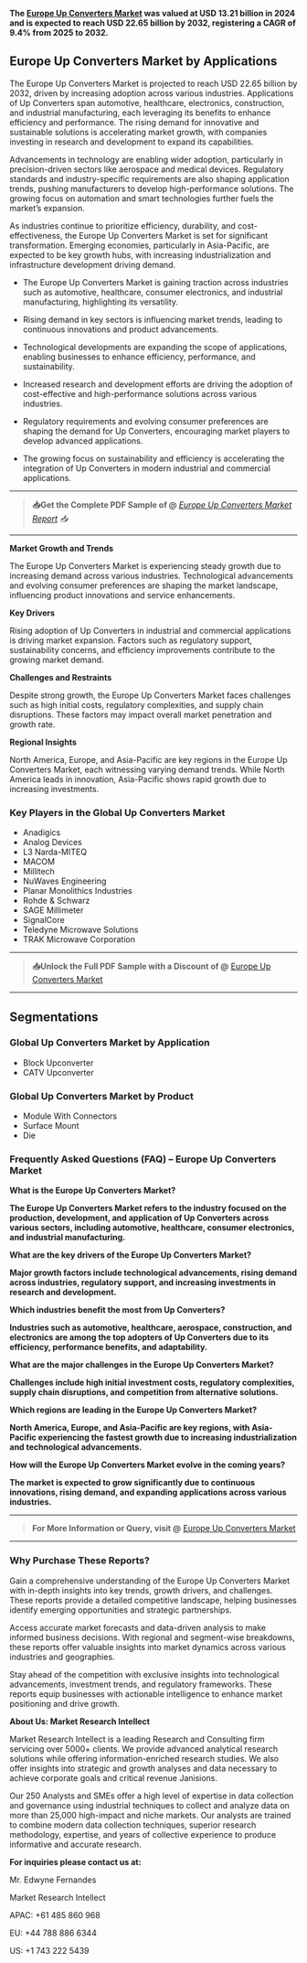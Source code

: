 <p><strong>The <a href="https://www.marketresearchintellect.com/download-sample/?rid=237343&amp;utm_source=Pulse-April-Europe&amp;utm_medium=852">Europe Up Converters Market</a> was valued at USD 13.21 billion in 2024 and is expected to reach USD 22.65 billion by 2032, registering a CAGR of 9.4% from 2025 to 2032.</strong></p><h2>Europe Up Converters Market by Applications&nbsp;</h2><p><p>The Europe Up Converters Market is projected to reach USD 22.65 billion by 2032, driven by increasing adoption across various industries. Applications of Up Converters span automotive, healthcare, electronics, construction, and industrial manufacturing, each leveraging its benefits to enhance efficiency and performance. The rising demand for innovative and sustainable solutions is accelerating market growth, with companies investing in research and development to expand its capabilities.</p><p>Advancements in technology are enabling wider adoption, particularly in precision-driven sectors like aerospace and medical devices. Regulatory standards and industry-specific requirements are also shaping application trends, pushing manufacturers to develop high-performance solutions. The growing focus on automation and smart technologies further fuels the market&rsquo;s expansion.</p><p>As industries continue to prioritize efficiency, durability, and cost-effectiveness, the Europe Up Converters Market is set for significant transformation. Emerging economies, particularly in Asia-Pacific, are expected to be key growth hubs, with increasing industrialization and infrastructure development driving demand.</p></p><ul><li><p>The Europe Up Converters Market is gaining traction across industries such as automotive, healthcare, consumer electronics, and industrial manufacturing, highlighting its versatility.</p></li><li><p>Rising demand in key sectors is influencing market trends, leading to continuous innovations and product advancements.</p></li><li><p>Technological developments are expanding the scope of applications, enabling businesses to enhance efficiency, performance, and sustainability.</p></li><li><p>Increased research and development efforts are driving the adoption of cost-effective and high-performance solutions across various industries.</p></li><li><p>Regulatory requirements and evolving consumer preferences are shaping the demand for Up Converters, encouraging market players to develop advanced applications.</p></li><li><p>The growing focus on sustainability and efficiency is accelerating the integration of Up Converters in modern industrial and commercial applications.</p></li></ul><hr /><blockquote><p><strong><span class="font-[700]">📥Get the Complete PDF Sample of @ </span></strong><em><span class="font-[700]"><a href="https://www.marketresearchintellect.com/download-sample/?rid=237343&amp;utm_source=Pulse-April-Europe&amp;utm_medium=852" target="_blank" data-tracking-control-name="article-ssr-frontend-pulse_little-text-block" data-tracking-will-navigate="" data-test-link="">Europe Up Converters Market Report</a>&nbsp;📥</span></em></p></blockquote><hr /><p class="" data-start="77" data-end="360"><strong data-start="77" data-end="105">Market Growth and Trends</strong></p><p class="" data-start="77" data-end="360">The Europe Up Converters Market is experiencing steady growth due to increasing demand across various industries. Technological advancements and evolving consumer preferences are shaping the market landscape, influencing product innovations and service enhancements.</p><p class="" data-start="362" data-end="606"><strong data-start="362" data-end="377">Key Drivers</strong></p><p class="" data-start="362" data-end="606">Rising adoption of Up Converters in industrial and commercial applications is driving market expansion. Factors such as regulatory support, sustainability concerns, and efficiency improvements contribute to the growing market demand.</p><p class="" data-start="608" data-end="849"><strong data-start="608" data-end="637">Challenges and Restraints</strong></p><p class="" data-start="608" data-end="849">Despite strong growth, the Europe Up Converters Market faces challenges such as high initial costs, regulatory complexities, and supply chain disruptions. These factors may impact overall market penetration and growth rate.</p><p class="" data-start="851" data-end="1095"><strong data-start="851" data-end="872">Regional Insights</strong></p><p class="" data-start="851" data-end="1095">North America, Europe, and Asia-Pacific are key regions in the Europe Up Converters Market, each witnessing varying demand trends. While North America leads in innovation, Asia-Pacific shows rapid growth due to increasing investments.</p><p><h3>Key Players in the Global Up Converters Market </h3><ul><li>Anadigics</li><li>Analog Devices</li><li>L3 Narda-MITEQ</li><li>MACOM</li><li>Millitech</li><li>NuWaves Engineering</li><li>Planar Monolithics Industries</li><li>Rohde & Schwarz</li><li>SAGE Millimeter</li><li>SignalCore</li><li>Teledyne Microwave Solutions</li><li>TRAK Microwave Corporation</li></ul></p><hr /><blockquote><p><strong>📥Unlock the Full PDF Sample with a Discount of @</strong> <a href="https://www.marketresearchintellect.com/ask-for-discount/?rid=237343&amp;utm_source=Pulse-April-Europe&amp;utm_medium=852">Europe Up Converters Market</a></p></blockquote><hr /><p><h2>Segmentations</h2><h3>Global Up Converters Market by Application</h3><ul><li>Block Upconverter</li><li>CATV Upconverter</li></ul><h3>Global Up Converters Market by Product</h3><ul><li>Module With Connectors</li><li>Surface Mount</li><li>Die</li></ul></p><h3><strong>Frequently Asked Questions (FAQ) &ndash; Europe Up Converters Market</strong></h3><p><strong>What is the Europe Up Converters Market?</strong></p><p><strong>The Europe Up Converters Market refers to the industry focused on the production, development, and application of Up Converters across various sectors, including automotive, healthcare, consumer electronics, and industrial manufacturing.</strong></p><p><strong>What are the key drivers of the Europe Up Converters Market?</strong></p><p><strong>Major growth factors include technological advancements, rising demand across industries, regulatory support, and increasing investments in research and development.</strong></p><p><strong>Which industries benefit the most from Up Converters?</strong></p><p><strong>Industries such as automotive, healthcare, aerospace, construction, and electronics are among the top adopters of Up Converters due to its efficiency, performance benefits, and adaptability.</strong></p><p><strong>What are the major challenges in the Europe Up Converters Market?</strong></p><p><strong>Challenges include high initial investment costs, regulatory complexities, supply chain disruptions, and competition from alternative solutions.</strong></p><p><strong>Which regions are leading in the Europe Up Converters Market?</strong></p><p><strong>North America, Europe, and Asia-Pacific are key regions, with Asia-Pacific experiencing the fastest growth due to increasing industrialization and technological advancements.</strong></p><p><strong>How will the Europe Up Converters Market evolve in the coming years?</strong></p><p><strong>The market is expected to grow significantly due to continuous innovations, rising demand, and expanding applications across various industries.</strong></p><hr /><blockquote><p><span class="font-[700]"><strong>For More Information or Query, visit&nbsp;@</strong>&nbsp;</span><span class="font-[700]"><a href="https://www.marketresearchintellect.com/product/global-up-converters-market-size-and-forecast/?utm_source=Linkedin&utm_medium=852" target="_blank" data-tracking-control-name="article-ssr-frontend-pulse_little-text-block" data-tracking-will-navigate="" data-test-link="">Europe Up Converters Market</a></span></p></blockquote><hr /><h3><strong data-start="0" data-end="31">Why Purchase These Reports?</strong></h3><p class="" data-start="35" data-end="297">Gain a comprehensive understanding of the Europe Up Converters Market with in-depth insights into key trends, growth drivers, and challenges. These reports provide a detailed competitive landscape, helping businesses identify emerging opportunities and strategic partnerships.</p><p class="" data-start="299" data-end="540">Access accurate market forecasts and data-driven analysis to make informed business decisions. With regional and segment-wise breakdowns, these reports offer valuable insights into market dynamics across various industries and geographies.</p><p class="" data-start="542" data-end="784">Stay ahead of the competition with exclusive insights into technological advancements, investment trends, and regulatory frameworks. These reports equip businesses with actionable intelligence to enhance market positioning and drive growth.</p><p><strong><span class="font-[700]">About Us: Market Research Intellect</span></strong></p><p><span class="">Market Research Intellect is a leading Research and Consulting firm servicing over 5000+ clients. We provide advanced analytical research solutions while offering information-enriched research studies.&nbsp;</span>We also offer insights into strategic and growth analyses and data necessary to achieve corporate goals and critical revenue Janisions.</p><p><span class="">Our 250 Analysts and SMEs offer a high level of expertise in data collection and governance using industrial techniques to collect and analyze data on more than 25,000 high-impact and niche markets. Our analysts are trained to combine modern data collection techniques, superior research methodology, expertise, and years of collective experience to produce informative and accurate research.</span></p><p><strong>For inquiries please contact us at:</strong></p><p>Mr. Edwyne Fernandes</p><p>Market Research Intellect</p><p>APAC: +61 485 860 968</p><p>EU: +44 788 886 6344</p><p>US: +1 743 222 5439</p>
